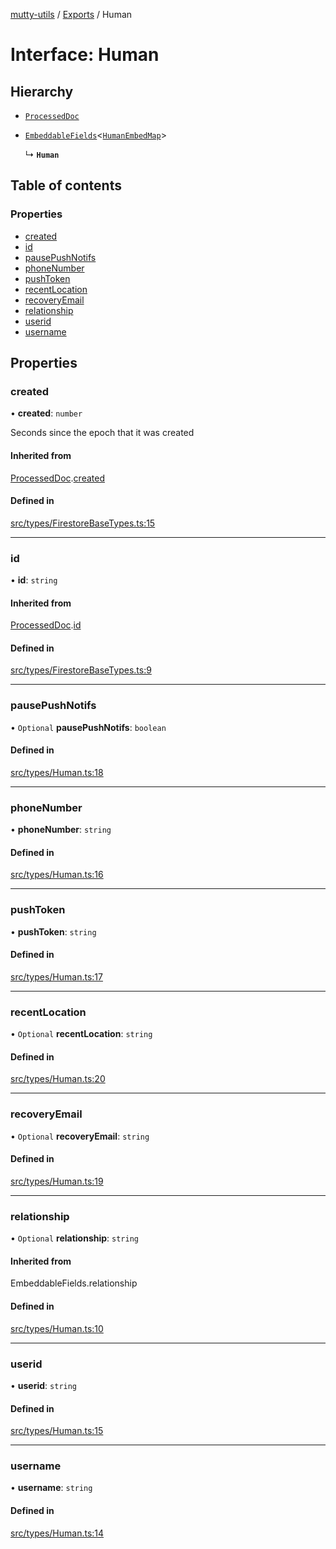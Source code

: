 [mutty-utils](../README.md) / [Exports](../modules.md) / Human

# Interface: Human

## Hierarchy

- [`ProcessedDoc`](ProcessedDoc.md)

- [`EmbeddableFields`](../modules.md#embeddablefields)<[`HumanEmbedMap`](../modules.md#humanembedmap)\>

  ↳ **`Human`**

## Table of contents

### Properties

- [created](Human.md#created)
- [id](Human.md#id)
- [pausePushNotifs](Human.md#pausepushnotifs)
- [phoneNumber](Human.md#phonenumber)
- [pushToken](Human.md#pushtoken)
- [recentLocation](Human.md#recentlocation)
- [recoveryEmail](Human.md#recoveryemail)
- [relationship](Human.md#relationship)
- [userid](Human.md#userid)
- [username](Human.md#username)

## Properties

### created

• **created**: `number`

Seconds since the epoch that it was created

#### Inherited from

[ProcessedDoc](ProcessedDoc.md).[created](ProcessedDoc.md#created)

#### Defined in

[src/types/FirestoreBaseTypes.ts:15](https://github.com/jonlaing/mutty-utils/blob/c9372b5/src/types/FirestoreBaseTypes.ts#L15)

___

### id

• **id**: `string`

#### Inherited from

[ProcessedDoc](ProcessedDoc.md).[id](ProcessedDoc.md#id)

#### Defined in

[src/types/FirestoreBaseTypes.ts:9](https://github.com/jonlaing/mutty-utils/blob/c9372b5/src/types/FirestoreBaseTypes.ts#L9)

___

### pausePushNotifs

• `Optional` **pausePushNotifs**: `boolean`

#### Defined in

[src/types/Human.ts:18](https://github.com/jonlaing/mutty-utils/blob/c9372b5/src/types/Human.ts#L18)

___

### phoneNumber

• **phoneNumber**: `string`

#### Defined in

[src/types/Human.ts:16](https://github.com/jonlaing/mutty-utils/blob/c9372b5/src/types/Human.ts#L16)

___

### pushToken

• **pushToken**: `string`

#### Defined in

[src/types/Human.ts:17](https://github.com/jonlaing/mutty-utils/blob/c9372b5/src/types/Human.ts#L17)

___

### recentLocation

• `Optional` **recentLocation**: `string`

#### Defined in

[src/types/Human.ts:20](https://github.com/jonlaing/mutty-utils/blob/c9372b5/src/types/Human.ts#L20)

___

### recoveryEmail

• `Optional` **recoveryEmail**: `string`

#### Defined in

[src/types/Human.ts:19](https://github.com/jonlaing/mutty-utils/blob/c9372b5/src/types/Human.ts#L19)

___

### relationship

• `Optional` **relationship**: `string`

#### Inherited from

EmbeddableFields.relationship

#### Defined in

[src/types/Human.ts:10](https://github.com/jonlaing/mutty-utils/blob/c9372b5/src/types/Human.ts#L10)

___

### userid

• **userid**: `string`

#### Defined in

[src/types/Human.ts:15](https://github.com/jonlaing/mutty-utils/blob/c9372b5/src/types/Human.ts#L15)

___

### username

• **username**: `string`

#### Defined in

[src/types/Human.ts:14](https://github.com/jonlaing/mutty-utils/blob/c9372b5/src/types/Human.ts#L14)
